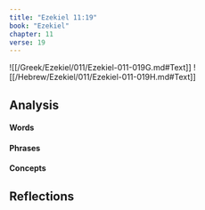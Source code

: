 ```yaml
---
title: "Ezekiel 11:19"
book: "Ezekiel"
chapter: 11
verse: 19
---
```

![[/Greek/Ezekiel/011/Ezekiel-011-019G.md#Text]]
![[/Hebrew/Ezekiel/011/Ezekiel-011-019H.md#Text]]

## Analysis

#### Words

#### Phrases

#### Concepts

## Reflections
